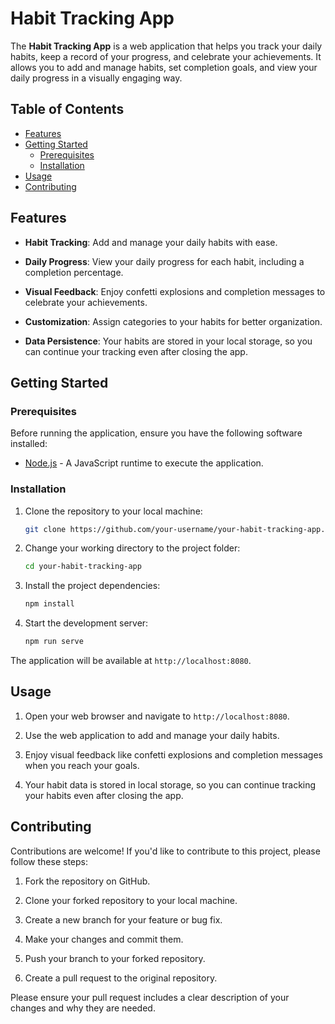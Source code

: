 # Habit Tracking App

The **Habit Tracking App** is a web application that helps you track your daily habits, keep a record of your progress, and celebrate your achievements. It allows you to add and manage habits, set completion goals, and view your daily progress in a visually engaging way.

## Table of Contents

- [Features](#features)
- [Getting Started](#getting-started)
  - [Prerequisites](#prerequisites)
  - [Installation](#installation)
- [Usage](#usage)
- [Contributing](#contributing)

## Features

- **Habit Tracking**: Add and manage your daily habits with ease.

- **Daily Progress**: View your daily progress for each habit, including a completion percentage.

- **Visual Feedback**: Enjoy confetti explosions and completion messages to celebrate your achievements.

- **Customization**: Assign categories to your habits for better organization.

- **Data Persistence**: Your habits are stored in your local storage, so you can continue your tracking even after closing the app.

## Getting Started

### Prerequisites

Before running the application, ensure you have the following software installed:

- [Node.js](https://nodejs.org/) - A JavaScript runtime to execute the application.

### Installation

1. Clone the repository to your local machine:

   ```bash
   git clone https://github.com/your-username/your-habit-tracking-app.git
   ```

2. Change your working directory to the project folder:

   ```bash
   cd your-habit-tracking-app
   ```

3. Install the project dependencies:

   ```bash
   npm install
   ```

4. Start the development server:

   ```bash
   npm run serve
   ```

The application will be available at `http://localhost:8080`.

## Usage

1. Open your web browser and navigate to `http://localhost:8080`.

2. Use the web application to add and manage your daily habits.

3. Enjoy visual feedback like confetti explosions and completion messages when you reach your goals.

4. Your habit data is stored in local storage, so you can continue tracking your habits even after closing the app.

## Contributing

Contributions are welcome! If you'd like to contribute to this project, please follow these steps:

1. Fork the repository on GitHub.

2. Clone your forked repository to your local machine.

3. Create a new branch for your feature or bug fix.

4. Make your changes and commit them.

5. Push your branch to your forked repository.

6. Create a pull request to the original repository.

Please ensure your pull request includes a clear description of your changes and why they are needed.
